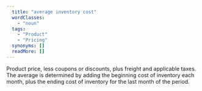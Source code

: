 ```yaml
---
  title: "average inventory cost"
  wordClasses: 
    - "noun"
  tags: 
    - "Product"
    - "Pricing"
  synonyms: []
  readMore: []
---
```

Product price, less coupons or discounts, plus freight and applicable taxes. The average is determined by adding the beginning cost of inventory each month, plus the ending cost of inventory for the last month of the period.
